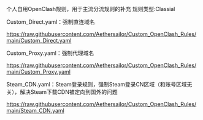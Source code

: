 个人自用OpenClash规则，用于主流分流规则的补充
规则类型:Classial

Custom_Direct.yaml：强制直连域名

https://raw.githubusercontent.com/Aethersailor/Custom_OpenClash_Rules/main/Custom_Direct.yaml

Custom_Proxy.yaml：强制代理域名

https://raw.githubusercontent.com/Aethersailor/Custom_OpenClash_Rules/main/Custom_Proxy.yaml

Steam_CDN.yaml：Steam登录规则，强制Steam登录CN区域（和账号区域无关），解决Steam下载CDN被定向到国外的问题

https://raw.githubusercontent.com/Aethersailor/Custom_OpenClash_Rules/main/Steam_CDN.yaml
